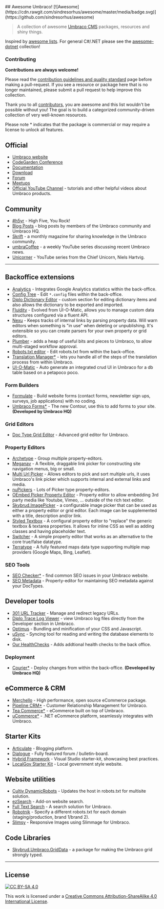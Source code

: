 <div class="github-widget" data-repo="umbraco-community/awesome-umbraco"></div>
<script async src="https://pagead2.googlesyndication.com/pagead/js/adsbygoogle.js"></script><ins class="adsbygoogle" style="display:block" data-ad-client="ca-pub-6890694312814945" data-ad-slot="5473692530" data-ad-format="auto"  data-full-width-responsive="true"></ins><script>(adsbygoogle = window.adsbygoogle || []).push({});</script>
## Awesome Umbraco! [![Awesome](https://cdn.rawgit.com/sindresorhus/awesome/master/media/badge.svg)](https://github.com/sindresorhus/awesome)

> A collection of awesome [Umbraco CMS](https://github.com/umbraco/Umbraco-CMS/) packages, resources and shiny things.

Inspired by [awesome lists](https://github.com/sindresorhus/awesome). For general C#/.NET please see the [awesome-dotnet](https://github.com/quozd/awesome-dotnet/) collection!

### Contributing

**Contributions are always welcome!** 

Please read the [contribution guidelines and quality standard](https://github.com/umbraco-community/awesome-umbraco/blob/master/CONTRIBUTING.md) page before making a pull-request. If you see a resource or package here that is no longer maintained, please submit a pull request to help improve this collection.

Thank you to all [contributors](https://github.com/umbraco-community/awesome-umbraco/graphs/contributors), you are awesome and this list wouldn't be possible without you! The goal is to build a categorized community-driven collection of very well-known resources.



Please note * indicates that the package is commercial or may require a license to unlock all features.

## Official

* [Umbraco website](https://umbraco.com)
* [CodeGarden Conference](https://codegarden19.com/)
* [Documentation](https://our.umbraco.com/documentation/)
* [Download](https://our.umbraco.com/download/)
* [Forum](https://our.umbraco.com/forum/)
* [Meetups](https://www.meetup.com/pro/umbraco)
* [Official YouTube Channel](https://www.youtube.com/umbracohq) - tutorials and other helpful videos about Umbraco products.

## Community

* [#h5yr](https://h5yr.com/) - High Five, You Rock!
* [Blog Posts](https://our.umbraco.com/community/blog-posts/) - blog posts by members of the Umbraco community and Umbraco HQ.
* [Skrift](https://skrift.io/) - a monthly magazine for sharing knowledge in the Umbraco community.
* [umbraCoffee](https://www.youtube.com/umbracoffee) - a weekly YouTube series discussing recent Umbraco news.
* [Unicorner](https://www.youtube.com/playlist?list=PLG_nqaT-rbpwZDRQmlfzslbJ-4UjgDcw0) - YouTube series from the Chief Unicorn, Niels Hartvig.

---

## Backoffice extensions

* [Analytics](https://our.umbraco.org/projects/backoffice-extensions/analytics) - Integrates Google Analytics statistics within the back-office.
* [Config Tree](https://our.umbraco.org/projects/developer-tools/config-tree) - Edit `*.config` files within the back-office.
* [Diplo Dictionary Editor](https://our.umbraco.com/packages/backoffice-extensions/diplo-dictionary-editor/) - custom section for editing dictionary items and also allows the dictionary to be exported and imported.
* [Fluidity](https://our.umbraco.com/packages/backoffice-extensions/fluidity/) - Evolved from UI-O-Matic, allows you to manage custom data structures configured via a fluent API.
* [Nexu](https://our.umbraco.org/projects/backoffice-extensions/nexu) - Keeps tracks of internal links by parsing property data. Will warn editors when something is "in use" when deleting or unpublishing. It's extensible so you can create parsers for your own property or grid editors.
* [Plumber](https://our.umbraco.com/packages/backoffice-extensions/plumber-workflow-for-umbraco/) - adds a heap of useful bits and pieces to Umbraco, to allow multi-staged workflow approval.
* [Robots.txt editor](https://our.umbraco.org/projects/developer-tools/robotstxt-editor) - Edit robots.txt from within the back-office.
* [Translation Manager*](https://our.umbraco.com/packages/backoffice-extensions/translation-manager/) - lets you handle all of the steps of the translation process from within Umbraco.
* [UI-O-Matic](https://our.umbraco.org/projects/developer-tools/ui-o-matic/) - Auto generate an integrated crud UI in Umbraco for a db table based on a petapoco poco.

### Form Builders

* [Formulate](https://our.umbraco.org/projects/backoffice-extensions/formulate/) - Build website forms (contact forms, newsletter sign ups, surveys, job applications) with no coding.
* [Umbraco Forms*](https://umbraco.com/products/umbraco-forms/) - The new Contour, use this to add forms to your site. **(Developed by Umbraco HQ)**

### Grid Editors

* [Doc Type Grid Editor](https://our.umbraco.org/projects/backoffice-extensions/doc-type-grid-editor/) - Advanced grid editor for Umbraco.

### Property Editors

* [Archetype](https://github.com/kgiszewski/Archetype) - Group multiple property-editors.
* [Meganav](https://our.umbraco.org/projects/website-utilities/meganav/) - A flexible, draggable link picker for constructing site navigation menus, big or small.
* [Multi Url Picker](https://our.umbraco.org/projects/backoffice-extensions/multi-url-picker/) - Allows editors to pick and sort multiple urls, it uses Umbraco's link picker which supports internal and external links and media.
* [nuPickers](https://our.umbraco.org/projects/backoffice-extensions/nupickers) - Lots of Picker type property-editors.
* [OEmbed Picker Property Editor](https://our.umbraco.org/projects/backoffice-extensions/oembed-picker-property-editor/) - Property editor to allow embedding 3rd party media like Youtube, Vimeo, ... outside of the rich text editor.
* [Skybrud.ImagePicker](https://our.umbraco.org/projects/backoffice-extensions/skybrudimagepicker/) - a configurable image picker that can be used as either a property editor or grid editor. Each image can be supplemented with a title, description and/or link.
* [Styled Textbox](https://our.umbraco.org/projects/backoffice-extensions/styled-textbox/) - A configural property editor to "replace" the generic textbox & textarea properties. It allows for inline CSS as well as adding classes and having placeholder text.
* [Switcher](https://our.umbraco.org/projects/backoffice-extensions/switcher/) - A simple property editor that works as an alternative to the core true/false datatype.
* [Terratype](https://our.umbraco.org/projects/backoffice-extensions/terratype/) - A fully featured maps data type  supporting multiple map providers (Google Maps, Bing, Leaflet).

### SEO Tools

* [SEO Checker*](https://soetemansoftware.nl/seo-checker) - find common SEO issues in your Umbraco website.
* [SEO Metadata](https://our.umbraco.org/projects/backoffice-extensions/seo-metadata-for-umbraco/) - Property-editor for maintaining SEO metadata against your DocTypes.

## Developer tools

* [301 URL Tracker](https://our.umbraco.org/projects/developer-tools/301-url-tracker) - Manage and redirect legacy URLs.
* [Diplo Trace Log Viewer](https://our.umbraco.org/projects/developer-tools/diplo-trace-log-viewer/) - view Umbraco log files directly from the Developer section in Umbraco.
* [Optimus](https://our.umbraco.org/projects/developer-tools/optimus) - Bundling and minification of your CSS and Javascript.
* [uSync](https://our.umbraco.org/projects/developer-tools/usync/) - Syncing tool for reading and writing the database elements to disk.
* [Our HealthChecks](https://our.umbraco.com/packages/backoffice-extensions/ourumbracohealthchecks/) - Adds addtional health checks to the back office.

### Deployment

* [Courier*](https://umbraco.com/products/umbraco-courier/) - Deploy changes from within the back-office. **(Developed by Umbraco HQ)**

## eCommerce &amp; CRM

* [Merchello](https://merchello.com/) - High performance, open source eCommerce package.
* [Pipeline CRM*](https://our.umbraco.org/projects/backoffice-extensions/pipeline-crm/) - Customer Relationship Management for Umbraco.
* [Tea Commerce*](https://teacommerce.net/) - eCommerce built on top of Umbraco.
* [uCommerce*](https://ucommerce.net/) - .NET eCommerce platform, seamlessly integrates with Umbraco.

## Starter Kits

* [Articulate](https://our.umbraco.org/projects/starter-kits/articulate) - Blogging platform.
* [Dialogue](https://our.umbraco.org/projects/collaboration/dialogue) -  Fully featured forum / bulletin-board.
* [Hybrid Framework](https://our.umbraco.org/projects/developer-tools/hybrid-framework-for-umbraco-v7) - Visual Studio starter-kit, showcasing best practices.
* [LocalGov Starter Kit](https://our.umbraco.org/projects/starter-kits/localgov-starter-kit) - Local government style website.

## Website utilities

* [Cultiv DynamicRobots](https://our.umbraco.org/projects/website-utilities/cultiv-dynamicrobots) - Updates the host in robots.txt for multisite solution.
* [ezSearch](https://our.umbraco.org/projects/website-utilities/ezsearch) - Add-on website search.
* [Full Text Search](https://our.umbraco.org/projects/website-utilities/full-text-search/) - A search solution for Umbraco.
* [Robotnik](https://our.umbraco.org/projects/developer-tools/robotnik/) - Specify a different robots.txt for each domain (staging/production, brand 1/brand 2).
* [Slimsy](https://our.umbraco.org/projects/website-utilities/slimsy) - Responsive Images using Slimmage for Umbraco.

## Code Libraries

* [Skybrud.Umbraco.GridData](https://our.umbraco.org/projects/developer-tools/skybrudumbracogriddata/) - a package for making the Umbraco grid strongly typed.


---

## License

[![CC BY-SA 4.0](https://i.creativecommons.org/l/by-sa/4.0/88x31.png)](http://creativecommons.org/licenses/by-sa/4.0/)

This work is licensed under a [Creative Commons Attribution-ShareAlike 4.0 International License](http://creativecommons.org/licenses/by-sa/4.0/).